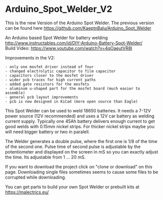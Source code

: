 # Arduino_Spot_Welder_V2

This is the new Version of the Arduino Spot Welder. The previous version can be found here https://github.com/KaeptnBalu/Arduino_Spot_Welder

An Arduino based Spot Welder for battery welding http://www.instructables.com/id/DIY-Arduino-Battery-Spot-Welder/ <br>
Build Video: https://www.youtube.com/watch?v=4qOaeutVR8I

Improvements in the V2:

    - only one mosfet driver instead of four
    - changed electrolytic capacitor to film capacitor
    - capacitors closer to the mosfet driver
    - wider pcb traces for high current paths
    - added gate resistors for the mosfets
    - aluminum u-shaped part for the mosfet board (much easier to assemble)
    - general pcb layout improvements
    - pcb is now designed in KiCad (more open source than Eagle)

This Spot Welder can be used to weld 18650 batteries. It needs a 7-12V power source (12V recommended) and uses a 12V car battery as welding current supply. Typically one 45Ah battery delivers enough current to get good welds with 0.15mm nickel strips. For thicker nickel strips maybe you will need bigger battery or two in paralell.

The Welder generates a double pulse, where the first one is 1/8 of the time of the second one. Pulse time of second pulse is adjustable by the potentiometer and displayed on the screen in mS so you can exactly adjust the time. Its adjustable from 1 ... 20 mS.

If you want to download the project click on "clone or download" on this page. Downloading single files sometimes seems to cause some files to be corrupted while downloading.

You can get parts to build your own Spot Welder or prebuilt kits at https://malectrics.eu/
